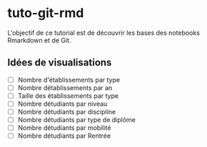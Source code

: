 # tuto-git-rmd

L'objectif de ce tutorial est de découvrir les bases des notebooks Rmarkdown et de Git.

## Idées de visualisations 

- [ ] Nombre d'établissements par type
- [ ] Nombre détablissements par an
- [ ] Taille des établissements par type
- [ ] Nombre détudiants par niveau
- [ ] Nombre détudiants par discipline
- [ ] Nombre détudiants par type de diplôme
- [ ] Nombre détudiants par mobilité
- [ ] Nombre détudiants par Rentrée
